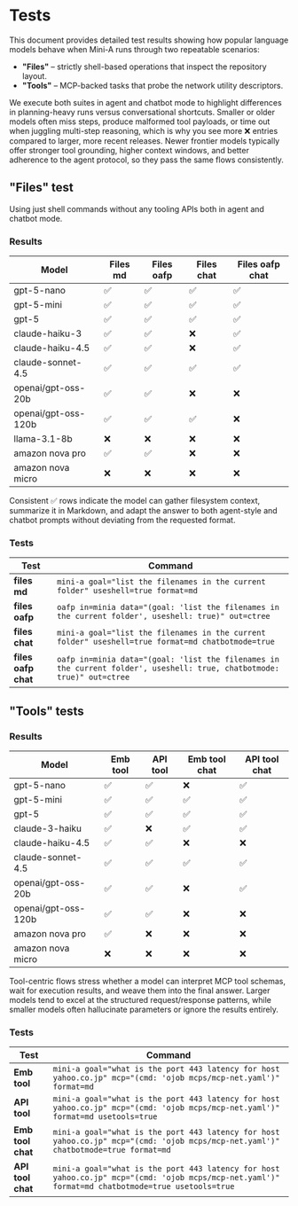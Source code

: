 # Tests

This document provides detailed test results showing how popular language models behave when Mini-A runs through two repeatable scenarios:

- **"Files"** – strictly shell-based operations that inspect the repository layout.
- **"Tools"** – MCP-backed tasks that probe the network utility descriptors.

We execute both suites in agent and chatbot mode to highlight differences in planning-heavy runs versus conversational shortcuts. Smaller or older models often miss steps, produce malformed tool payloads, or time out when juggling multi-step reasoning, which is why you see more ❌ entries compared to larger, more recent releases. Newer frontier models typically offer stronger tool grounding, higher context windows, and better adherence to the agent protocol, so they pass the same flows consistently.

## "Files" test

Using just shell commands without any tooling APIs both in agent and chatbot mode.

### Results

| Model      | Files md | Files oafp | Files chat | Files oafp chat | 
|------------|----------|------------|------------|-----------------|
| gpt-5-nano | ✅       | ✅         | ✅         | ✅              |
| gpt-5-mini | ✅       | ✅         | ✅         | ✅              |
| gpt-5      | ✅       | ✅         | ✅         | ✅              |
| claude-haiku-3 | ✅ | ✅ | ❌ | ✅ |    
| claude-haiku-4.5 | ✅ | ✅ | ❌ | ✅ |
| claude-sonnet-4.5 | ✅ | ✅ | ✅ | ✅ |  
| openai/gpt-oss-20b | ✅ | ✅ | ❌ | ❌ |
| openai/gpt-oss-120b | ✅ | ✅ | ✅ | ❌ |
| llama-3.1-8b | ❌ | ❌ | ❌ | ❌ |
| amazon nova pro | ✅ | ✅ | ❌ | ❌ |
| amazon nova micro | ❌ | ❌ | ❌ | ❌ |

Consistent ✅ rows indicate the model can gather filesystem context, summarize it in Markdown, and adapt the answer to both agent-style and chatbot prompts without deviating from the requested format.

### Tests

| Test | Command |
|------|---------|
| **files md**   | ```mini-a goal="list the filenames in the current folder" useshell=true format=md``` |
| **files oafp** | ```oafp in=minia data="(goal: 'list the filenames in the current folder', useshell: true)" out=ctree``` |
| **files chat** | ```mini-a goal="list the filenames in the current folder" useshell=true format=md chatbotmode=true``` |
| **files oafp chat** | ```oafp in=minia data="(goal: 'list the filenames in the current folder', useshell: true, chatbotmode: true)" out=ctree``` |

## "Tools" tests

### Results

| Model      | Emb tool | API tool | Emb tool chat | API tool chat |
|------------|----------|----------|---------------|---------------|
| gpt-5-nano | ✅       | ✅         | ❌         | ✅            |
| gpt-5-mini | ✅ | ✅ | ✅ | ✅ |
| gpt-5      | ✅ | ✅ | ✅ | ✅ |
| claude-3-haiku | ✅ | ❌ | ✅ | ✅ |
| claude-haiku-4.5 | ✅ | ✅ | ❌ | ❌ |
| claude-sonnet-4.5 | ✅ | ✅ | ✅ | ✅ |   
| openai/gpt-oss-20b | ✅ | ✅ | ❌ | ✅ |
| openai/gpt-oss-120b | ✅ | ✅ | ❌ | ❌ |
| amazon nova pro   | ✅ | ❌ | ❌ | ❌ |
| amazon nova micro | ❌ | ❌ | ❌ | ❌ |

Tool-centric flows stress whether a model can interpret MCP tool schemas, wait for execution results, and weave them into the final answer. Larger models tend to excel at the structured request/response patterns, while smaller models often hallucinate parameters or ignore the results entirely.

### Tests

| Test | Command |
|------|---------|
| **Emb tool** | ```mini-a goal="what is the port 443 latency for host yahoo.co.jp" mcp="(cmd: 'ojob mcps/mcp-net.yaml')" format=md``` |
| **API tool** | ```mini-a goal="what is the port 443 latency for host yahoo.co.jp" mcp="(cmd: 'ojob mcps/mcp-net.yaml')" format=md usetools=true``` |
| **Emb tool chat** | ```mini-a goal="what is the port 443 latency for host yahoo.co.jp" mcp="(cmd: 'ojob mcps/mcp-net.yaml')" chatbotmode=true format=md``` |
| **API tool chat** | ```mini-a goal="what is the port 443 latency for host yahoo.co.jp" mcp="(cmd: 'ojob mcps/mcp-net.yaml')" format=md chatbotmode=true usetools=true``` |
